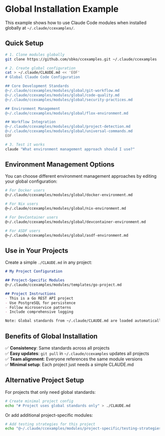 # Global Installation Example

This example shows how to use Claude Code modules when installed globally at `~/.claude/ccexamples/`.

## Quick Setup

```bash
# 1. Clone modules globally
git clone https://github.com/sbko/ccexamples.git ~/.claude/ccexamples

# 2. Create global configuration
cat > ~/.claude/CLAUDE.md << 'EOF'
# Global Claude Code Configuration

## Core Development Standards
@~/.claude/ccexamples/modules/global/git-workflow.md
@~/.claude/ccexamples/modules/global/code-quality.md
@~/.claude/ccexamples/modules/global/security-practices.md

## Environment Management
@~/.claude/ccexamples/modules/global/flox-environment.md

## Workflow Integration
@~/.claude/ccexamples/modules/global/project-detection.md
@~/.claude/ccexamples/modules/global/universal-commands.md
EOF

# 3. Test it works
claude "What environment management approach should I use?"
```

## Environment Management Options

You can choose different environment management approaches by editing your global configuration:

```bash
# For Docker users
@~/.claude/ccexamples/modules/global/docker-environment.md

# For Nix users  
@~/.claude/ccexamples/modules/global/nix-environment.md

# For DevContainer users
@~/.claude/ccexamples/modules/global/devcontainer-environment.md

# For ASDF users
@~/.claude/ccexamples/modules/global/asdf-environment.md
```

## Use in Your Projects

Create a simple `./CLAUDE.md` in any project:

```markdown
# My Project Configuration

## Project-Specific Modules
@~/.claude/ccexamples/modules/templates/go-project.md

## Project Instructions
- This is a Go REST API project
- Use PostgreSQL for persistence
- Follow microservice patterns
- Include comprehensive logging

Note: Global standards from ~/.claude/CLAUDE.md are loaded automatically
```

## Benefits of Global Installation

✅ **Consistency**: Same standards across all projects  
✅ **Easy updates**: `git pull` in `~/.claude/ccexamples` updates all projects  
✅ **Team alignment**: Everyone references the same module versions  
✅ **Minimal setup**: Each project just needs a simple CLAUDE.md  

## Alternative Project Setup

For projects that only need global standards:

```bash
# Create minimal project config
echo "# Project uses global standards only" > ./CLAUDE.md
```

Or add additional project-specific modules:

```bash
# Add testing strategies for this project
echo "@~/.claude/ccexamples/modules/project-specific/testing-strategies.md" >> ./CLAUDE.md
```